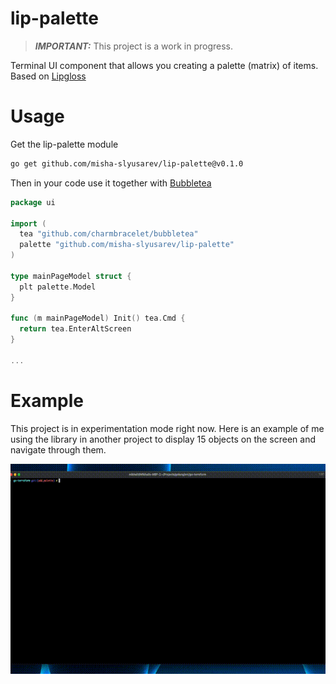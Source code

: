 # lip-palette

> **_IMPORTANT:_** This project is a work in progress.

Terminal UI component that allows you creating a palette (matrix) of items. Based on [Lipgloss](https://github.com/charmbracelet/lipgloss)

# Usage

Get the lip-palette module

```bash
go get github.com/misha-slyusarev/lip-palette@v0.1.0
```

Then in your code use it together with [Bubbletea](https://github.com/charmbracelet/bubbletea)
```go
package ui

import (
  tea "github.com/charmbracelet/bubbletea"
  palette "github.com/misha-slyusarev/lip-palette"
)

type mainPageModel struct {
  plt palette.Model
}

func (m mainPageModel) Init() tea.Cmd {
  return tea.EnterAltScreen
}

...
```

# Example

This project is in experimentation mode right now. Here is an example of me using the library in another project to display 15 objects on the screen and navigate through them.

![](lip-palette_wip.gif)

